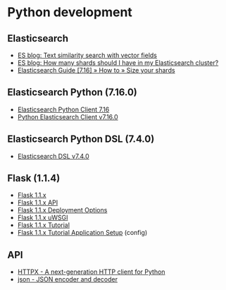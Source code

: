 # Python development

## Elasticsearch

- [ES blog: Text similarity search with vector fields](https://www.elastic.co/blog/text-similarity-search-with-vectors-in-elasticsearch)
- [ES blog: How many shards should I have in my Elasticsearch cluster?](https://www.elastic.co/blog/how-many-shards-should-i-have-in-my-elasticsearch-cluster)
- [Elasticsearch Guide [7.16] » How to » Size your shards](https://www.elastic.co/guide/en/elasticsearch/reference/7.16/size-your-shards.html)

## Elasticsearch Python (7.16.0)

- [Elasticsearch Python Client 7.16](https://www.elastic.co/guide/en/elasticsearch/client/python-api/7.16/index.html)
- [Python Elasticsearch Client v7.16.0](https://elasticsearch-py.readthedocs.io/en/v7.16.0/)

## Elasticsearch Python DSL (7.4.0)

- [Elasticsearch DSL v7.4.0](https://elasticsearch-dsl.readthedocs.io/en/v7.4.0/)

## Flask (1.1.4)

- [Flask 1.1.x](https://flask.palletsprojects.com/en/1.1.x/)
- [Flask 1.1.x API](https://flask.palletsprojects.com/en/1.1.x/api/)
- [Flask 1.1.x Deployment Options](https://flask.palletsprojects.com/en/1.1.x/deploying/)
- [Flask 1.1.x uWSGI](https://flask.palletsprojects.com/en/1.1.x/deploying/uwsgi/)
- [Flask 1.1.x Tutorial](https://flask.palletsprojects.com/en/1.1.x/tutorial/)
- [Flask 1.1.x Tutorial Application Setup](https://flask.palletsprojects.com/en/1.1.x/tutorial/factory/) (config)

## API

- [HTTPX - A next-generation HTTP client for Python](https://www.python-httpx.org/)
- [json - JSON encoder and decoder](https://docs.python.org/3/library/json.html)

